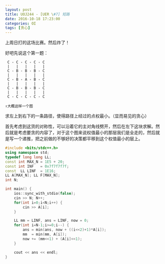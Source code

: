```yaml
---
layout: post
title: UOJ244 - [UER \#7] 短路
date: 2016-10-18 17:23:00
categories: OI
tags: [贪心]
---
```


上周日打的这场比赛。然后炸了！

好吧先说这个第一题：

```
 C - C - C - C - C
 |   |   |   |   |
 C - B - B - B - C
 |   |   |   |   |
 C - B - A - B - C
 |   |   |   |   |
 C - B - B - B - C
 |   |   |   |   |
 C - C - C - C - C

↑大概这样一个图
```

求左上到右下的一条路径，使得路径上经过的点权最小。（显而易见的贪心）

首先考虑到这货的对称性，可以沿着它的主对角线劈开，然后在左下这块求解。然后就是考虑要贪的内容了，对于这个图来说权值最小的那层我们是全走的，然后就是写一个递推，把之前做的不够好的决策都平移到这个权值最小的层上。

```cpp
#include <bits/stdc++.h>
using namespace std;
typedef long long LL;
const int MAX_N = 1E5 + 20;
const int INF   = 0x7f7f7f7f;
const  LL LINF  = 1E16;
LL A[MAX_N]; LL F[MAX_N];
int N;

int main() {
    ios::sync_with_stdio(false);
    cin >> N; N++;
    for(int i=0;i<N;i++) {
        cin >> A[i];
    }

    LL mm = LINF, ans = LINF, now = 0;
    for(int i=N-1;i>=0;i--) {
        ans = min(ans, now + ((i<<2)+1)*A[i]);
        mm  = min(mm, A[i]);
        now += (mm<<1) + (A[i]<<1);
    }

    cout << ans << endl;
}
```
